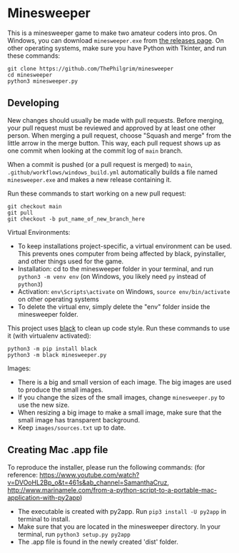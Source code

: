 # Minesweeper
This is a minesweeper game to make two amateur coders into pros.
On Windows, you can download `minesweeper.exe` from [the releases page](https://github.com/ThePhilgrim/minesweeper/releases).
On other operating systems, make sure you have Python with Tkinter, and run these commands:

```
git clone https://github.com/ThePhilgrim/minesweeper
cd minesweeper
python3 minesweeper.py
```


## Developing

New changes should usually be made with pull requests.
Before merging, your pull request must be reviewed and approved by at least one other person.
When merging a pull request, choose "Squash and merge" from the little arrow in the merge button.
This way, each pull request shows up as one commit when looking at the commit log of `main` branch.

When a commit is pushed (or a pull request is merged) to `main`,
`.github/workflows/windows_build.yml` automatically builds a file named `minesweeper.exe`
and makes a new release containing it.

Run these commands to start working on a new pull request:

```
git checkout main
git pull
git checkout -b put_name_of_new_branch_here
```

Virtual Environments:
- To keep installations project-specific, a virtual environment can be used. This prevents ones computer
  from being affected by black, pyinstaller, and other things used for the game.
- Installation: cd to the minesweeper folder in your terminal, and run `python3 -m venv env` (on Windows, you likely need `py` instead of `python3`)
- Activation: `env\Scripts\activate` on Windows,  `source env/bin/activate` on other operating systems
- To delete the virtual env, simply delete the "env" folder inside the minesweeper folder.

This project uses [black](https://github.com/psf/black) to clean up code style.
Run these commands to use it (with virtualenv activated):

```
python3 -m pip install black
python3 -m black minesweeper.py
```

Images:
- There is a big and small version of each image. The big images are used to produce the small images.
- If you change the sizes of the small images, change `minesweeper.py` to use the new size.
- When resizing a big image to make a small image, make sure that the small image has transparent background.
- Keep `images/sources.txt` up to date.

## Creating Mac .app file

To reproduce the installer, please run the following commands: (for reference: https://www.youtube.com/watch?v=DVOoHL2Bp_o&t=461s&ab_channel=SamanthaCruz, http://www.marinamele.com/from-a-python-script-to-a-portable-mac-application-with-py2app)
- The executable is created with py2app. Run `pip3 install -U py2app` in terminal to install.
- Make sure that you are located in the minesweeper directory. In your terminal, run `python3 setup.py py2app`
- The .app file is found in the newly created 'dist' folder.
